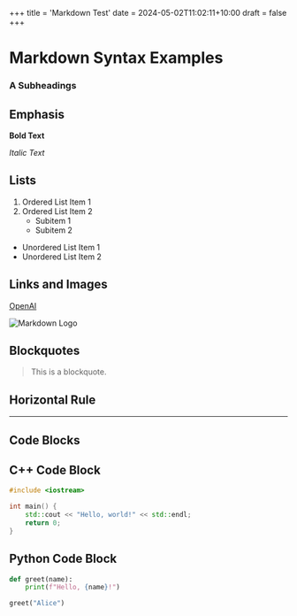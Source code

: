 +++
title = 'Markdown Test'
date = 2024-05-02T11:02:11+10:00
draft = false
+++

# Markdown Syntax Examples

### A Subheadings

## Emphasis

**Bold Text**

*Italic Text*

## Lists

1. Ordered List Item 1
2. Ordered List Item 2
   - Subitem 1
   - Subitem 2

- Unordered List Item 1
- Unordered List Item 2

## Links and Images

[OpenAI](https://www.openai.com/)

![Markdown Logo](https://markdown-here.com/img/icon256.png)

## Blockquotes

> This is a blockquote.

## Horizontal Rule

---

## Code Blocks

## C++ Code Block

```cpp
#include <iostream>

int main() {
    std::cout << "Hello, world!" << std::endl;
    return 0;
}
```

## Python Code Block

```python
def greet(name):
    print(f"Hello, {name}!")

greet("Alice")
```

